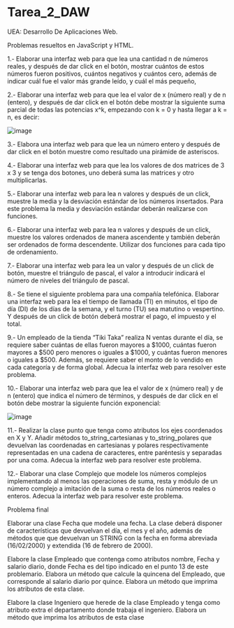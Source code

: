 # Tarea_2_DAW

UEA: Desarrollo De Aplicaciones Web.

Problemas resueltos en JavaScript y HTML.

1.- Elaborar una interfaz web para que lea una cantidad n de números reales, y después de dar 
click en el botón, mostrar cuántos de estos números fueron positivos, cuántos negativos y 
cuántos cero, además de indicar cuál fue el valor más grande leído, y cuál el más pequeño, 

2.- Elaborar una interfaz web para que lea el valor de x (número real) y de n (entero), y 
después de dar click en el botón debe mostrar la siguiente suma parcial de todas las potencias 
x^k, empezando con k = 0 y hasta llegar a k = n, es decir:

![image](https://user-images.githubusercontent.com/72325257/171803953-30bbe721-9f6f-4978-a4d0-074201216a8f.png)

3.- Elabora una interfaz web para que lea un número entero y después de dar click en el botón
muestre como resultado una pirámide de asteriscos.

4.- Elaborar una interfaz web para que lea los valores de dos matrices de 3 x 3 y se tenga dos 
botones, uno deberá suma las matrices y otro multiplicarlas.

5.- Elaborar una interfaz web para lea n valores y después de un click, muestre la media y la 
desviación estándar de los números insertados. Para este problema la media y desviación estándar 
deberán realizarse con funciones.

6.- Elaborar una interfaz web para lea n valores y después de un click, muestre los valores 
ordenados de manera ascendente y también deberán ser ordenados de forma descendente. Utilizar 
dos funciones para cada tipo de ordenamiento.

7.- Elaborar una interfaz web para lea un valor y después de un click de botón, muestre el triángulo 
de pascal, el valor a introducir indicará el número de niveles del triángulo de pascal.

8.- Se tiene el siguiente problema para una compañía telefónica. Elaborar una interfaz web para lea 
el tiempo de llamada (TI) en minutos, el tipo de día (DI) de los días de la semana, y el turno (TU) 
sea matutino o vespertino. Y después de un click de botón deberá mostrar el pago, el impuesto y el 
total.

9.- Un empleado de la tienda “Tiki Taka” realiza N ventas durante el día, se requiere saber cuántas 
de ellas fueron mayores a $1000, cuántas fueron mayores a $500 pero menores o iguales a $1000, y 
cuántas fueron menores o iguales a $500. Además, se requiere saber el monto de lo vendido en cada 
categoría y de forma global. Adecua la interfaz web para resolver este problema.

10.- Elaborar una interfaz web para que lea el valor de x (número real) y de n (entero) que 
indica el número de términos, y después de dar click en el botón debe mostrar la siguiente
función exponencial:

![image](https://user-images.githubusercontent.com/72325257/171803809-d899bbe8-9103-412e-bf5e-189b254ed1f9.png)

11.- Realizar la clase punto que tenga como atributos los ejes coordenados en X y Y. Añadir métodos 
to_string_cartesianas y to_string_polares que devuelvan las coordenadas en cartesianas y polares 
respectivamente representadas en una cadena de caracteres, entre paréntesis y separadas por una 
coma. Adecua la interfaz web para resolver este problema.

12.- Elaborar una clase Complejo que modele los números complejos implementando al menos las 
operaciones de suma, resta y módulo de un número complejo a imitación de la suma o resta de los 
números reales o enteros. Adecua la interfaz web para resolver este problema.

Problema final

Elaborar una clase Fecha que modele una fecha. La clase deberá disponer de características que 
devuelvan el día, el mes y el año, además de métodos que que devuelvan un STRING con la fecha en 
forma abreviada (16/02/2000) y extendida (16 de febrero de 2000).

Elabore la clase Empleado que contenga como atributos nombre, Fecha y salario diario, donde Fecha 
es del tipo indicado en el punto 13 de este problemario. Elabora un método que calcule la quincena 
del Empleado, que corresponde al salario diario por quince. Elabora un método que imprima los 
atributos de esta clase.

Elabore la clase Ingeniero que herede de la clase Empleado y tenga como atributo extra el 
departamento donde trabaja el ingeniero. Elabora un método que imprima los atributos de esta clase

